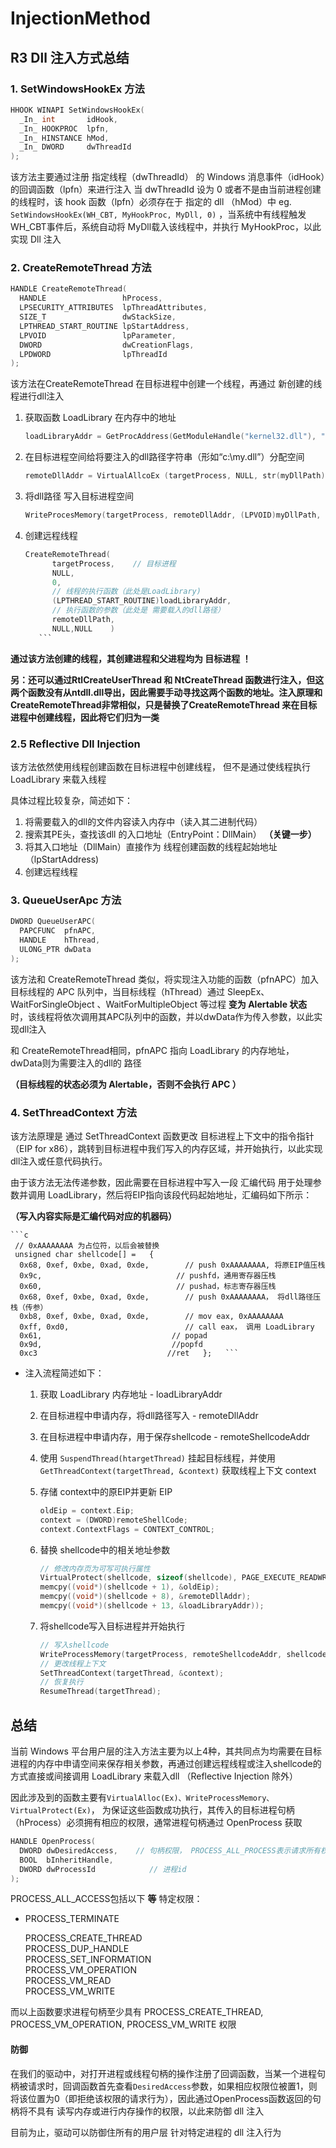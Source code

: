 # InjectionMethod


## R3 Dll 注入方式总结

### 1. SetWindowsHookEx 方法

```c
HHOOK WINAPI SetWindowsHookEx(
  _In_ int       idHook,
  _In_ HOOKPROC  lpfn,
  _In_ HINSTANCE hMod,
  _In_ DWORD     dwThreadId
);
```

该方法主要通过注册 指定线程（dwThreadId） 的 Windows 消息事件（idHook）的回调函数（lpfn）来进行注入 当 dwThreadId 设为 0 或者不是由当前进程创建的线程时，该 hook 函数（lpfn）必须存在于 指定的 dll （hMod）中 eg. `SetWindowsHookEx(WH_CBT, MyHookProc, MyDll, 0)` ，当系统中有线程触发 WH\_CBT事件后，系统自动将 MyDll载入该线程中，并执行 MyHookProc，以此实现 Dll 注入

### 2. CreateRemoteThread 方法

```c
HANDLE CreateRemoteThread(
  HANDLE                 hProcess,
  LPSECURITY_ATTRIBUTES  lpThreadAttributes,
  SIZE_T                 dwStackSize,
  LPTHREAD_START_ROUTINE lpStartAddress,
  LPVOID                 lpParameter,
  DWORD                  dwCreationFlags,
  LPDWORD                lpThreadId
);
```

该方法在CreateRemoteThread 在目标进程中创建一个线程，再通过 新创建的线程进行dll注入 
1. 获取函数 LoadLibrary 在内存中的地址
	```c    
	loadLibraryAddr = GetProcAddress(GetModuleHandle("kernel32.dll"), "LoadLibraryA")
	``` 
2.  在目标进程空间给将要注入的dll路径字符串（形如“c:\my.dll”）分配空间
	```c
	remoteDllAddr = VirtualAllcoEx (targetProcess, NULL, str(myDllPath)+1, MEM_COMMIT | MEM_READWRITE)
	```
3. 将dll路径 写入目标进程空间
	```c
	WriteProcesMemory(targetProcess, remoteDllAddr, (LPVOID)myDllPath, strlen(myDllPath)+1, NULL)  
	```
4. 创建远程线程
	```c
	CreateRemoteThread(
	      targetProcess,    // 目标进程
	      NULL,
	      0,
	      // 线程的执行函数（此处是LoadLibrary)
	      (LPTHREAD_START_ROUTINE)loadLibraryAddr, 
	      // 执行函数的参数（此处是 需要载入的dll路径）
	      remoteDllPath,
	      NULL,NULL    )    
	   ```

**通过该方法创建的线程，其创建进程和父进程均为 目标进程 ！**

**另：还可以通过RtlCreateUserThread 和 NtCreateThread 函数进行注入，但这两个函数没有从ntdll.dll导出，因此需要手动寻找这两个函数的地址。注入原理和 CreateRemoteThread非常相似，只是替换了CreateRemoteThread 来在目标进程中创建线程，因此将它们归为一类**

### 2.5  Reflective Dll Injection

该方法依然使用线程创建函数在目标进程中创建线程， 但不是通过使线程执行 LoadLibrary 来载入线程

具体过程比较复杂，简述如下：

1. 将需要载入的dll的文件内容读入内存中（读入其二进制代码）
2. 搜索其PE头，查找该dll 的入口地址（EntryPoint：DllMain）  **（关键一步）**
3. 将其入口地址（DllMain）直接作为 线程创建函数的线程起始地址（lpStartAddress\)
4. 创建远程线程

### 3. QueueUserApc 方法

```c
DWORD QueueUserAPC(
  PAPCFUNC  pfnAPC,
  HANDLE    hThread,
  ULONG_PTR dwData
);
```

该方法和 CreateRemoteThread 类似，将实现注入功能的函数（pfnAPC）加入目标线程的 APC 队列中，当目标线程（hThread）通过 SleepEx、WaitForSingleObject 、WaitForMultipleObject 等过程 **变为 Alertable 状态** 时，该线程将依次调用其APC队列中的函数，并以dwData作为传入参数，以此实现dll注入

和 CreateRemoteThread相同，pfnAPC 指向 LoadLibrary 的内存地址，dwData则为需要注入的dll的 路径

  **（目标线程的状态必须为 Alertable，否则不会执行 APC ）**

### 4. SetThreadContext 方法

该方法原理是 通过 SetThreadContext 函数更改 目标进程上下文中的指令指针（EIP for x86），跳转到目标进程中我们写入的内存区域，并开始执行，以此实现dll注入或任意代码执行。

由于该方法无法传递参数，因此需要在目标进程中写入一段 汇编代码 用于处理参数并调用 LoadLibrary，然后将EIP指向该段代码起始地址，汇编码如下所示：

  **（写入内容实际是汇编代码对应的机器码）**

	```c
     // 0xAAAAAAAA 为占位符，以后会被替换   
     unsigned char shellcode[] =   {
      0x68, 0xef, 0xbe, 0xad, 0xde,        // push 0xAAAAAAAA, 将原EIP值压栈
      0x9c,                              // pushfd，通用寄存器压栈
      0x60,                              // pushad，标志寄存器压栈
      0x68, 0xef, 0xbe, 0xad, 0xde,        // push 0xAAAAAAAA， 将dll路径压栈（传参）
      0xb8, 0xef, 0xbe, 0xad, 0xde,        // mov eax, 0xAAAAAAAA 
      0xff, 0xd0,                          // call eax， 调用 LoadLibrary
      0x61,                             // popad
      0x9d,                             //popfd
      0xc3                             //ret   };   ```

* 注入流程简述如下：
  1. 获取 LoadLibrary 内存地址 - loadLibraryAddr
  2. 在目标进程中申请内存，将dll路径写入 - remoteDllAddr
  3. 在目标进程中申请内存，用于保存shellcode - remoteShellcodeAddr
  4. 使用 `SuspendThread(htargetThread)` 挂起目标线程，并使用`GetThreadContext(targetThread, &context)` 获取线程上下文 context
  5. 存储 context中的原EIP并更新 EIP

     ```c
     oldEip = context.Eip;
     context = (DWORD)remoteShellCode;
     context.ContextFlags = CONTEXT_CONTROL;
     ```

  6. 替换 shellcode中的相关地址参数

     ```c
     // 修改内存页为可写可执行属性
     VirtualProtect(shellcode, sizeof(shellcode), PAGE_EXECUTE_READWRITE, &oldProtect);
     memcpy((void*)(shellcode + 1), &oldEip);    
     memcpy((void*)(shellcode + 8), &remoteDllAddr);
     memcpy((void*)(shellcode + 13, &loadLibraryAddr));
     ```

  7. 将shellcode写入目标进程并开始执行

     ```c
     // 写入shellcode
     WriteProcessMemory(targetProcess, remoteShellcodeAddr, shellcode, NULL);
     // 更改线程上下文
     SetThreadContext(targetThread, &context);
     // 恢复执行
     ResumeThread(targetThread);
     ```

## 总结

当前 Windows 平台用户层的注入方法主要为以上4种，其共同点为均需要在目标进程的内存中申请空间来保存相关参数，再通过创建远程线程或注入shellcode的方式直接或间接调用 LoadLibrary 来载入dll （Reflective Injection 除外）

因此涉及到的函数主要有`VirtualAlloc(Ex)、WriteProcessMemory、VirtualProtect(Ex)`， 为保证这些函数成功执行，其传入的目标进程句柄（hProcess）必须拥有相应的权限，通常进程句柄通过 OpenProcess 获取

```c
HANDLE OpenProcess(
  DWORD dwDesiredAccess,    // 句柄权限， PROCESS_ALL_PROCESS表示请求所有权限
  BOOL  bInheritHandle,
  DWORD dwProcessId            // 进程id
);
```

PROCESS\_ALL\_ACCESS包括以下 **等** 特定权限：

* PROCESS\_TERMINATE

  PROCESS\_CREATE\_THREAD  
  PROCESS\_DUP\_HANDLE  
  PROCESS\_SET\_INFORMATION  
  PROCESS\_VM\_OPERATION  
  PROCESS\_VM\_READ  
  PROCESS\_VM\_WRITE

而以上函数要求进程句柄至少具有 PROCESS\_CREATE\_THREAD, PROCESS\_VM\_OPERATION, PROCESS\_VM\_WRITE 权限

#### 防御

在我们的驱动中，对打开进程或线程句柄的操作注册了回调函数，当某一个进程句柄被请求时，回调函数首先查看`DesiredAccess`参数，如果相应权限位被置1，则将该位置为0（即拒绝该权限的请求行为），因此通过OpenProcess函数返回的句柄将不具有 读写内存或进行内存操作的权限，以此来防御 dll 注入

目前为止，驱动可以防御住所有的用户层 针对特定进程的 dll 注入行为

<!--stackedit_data:
eyJoaXN0b3J5IjpbLTE3MzU4NDE0MTgsLTgyODcxMDQ2XX0=
-->